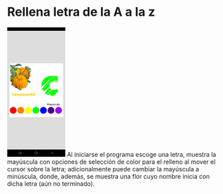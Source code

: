 # Rellena letra de la A a la z

<img src="RellenaLetra.jpg" width="135" height="301">
Al iniciarse el programa escoge una letra, muestra la mayúscula
con opciones de selección de color para el relleno al mover el
cursor sobre la letra; adicionalmente puede cambiar la mayúscula
a minúscula, donde, además, se muestra una flor cuyo nombre
inicia con dicha letra (aún no terminado).
